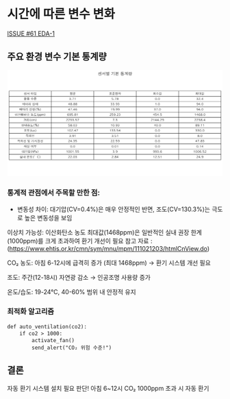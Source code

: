 # 시간에 따른 변수 변화  

[ISSUE #61 EDA-1](https://github.com/orgs/Pangyo-Coffee-Legends/projects/4/views/4?pane=issue&itemId=107528819&issue=Pangyo-Coffee-Legends%7Cbacklog%7C61)

## 주요 환경 변수 기본 통계량
![환경_모니터링_1일_추이](../img/센서별_통계량.png)

### 통계적 관점에서 주목할 만한 점:
- 변동성 차이: 대기압(CV=0.4%)은 매우 안정적인 반면, 조도(CV=130.3%)는 극도로 높은 변동성을 보임

이상치 가능성: 이산화탄소 농도 최대값(1468ppm)은 일반적인 실내 권장 한계(1000ppm)를 크게 초과하여 환기 개선이 필요
참고 자료 : (https://www.ehtis.or.kr/cmn/sym/mnu/mpm/111021203/htmlCnView.do)


CO₂ 농도: 아침 6-12시에 급격히 증가 (최대 1468ppm) → 환기 시스템 개선 필요

조도: 주간(12-18시) 자연광 감소 → 인공조명 사용량 증가

온도/습도: 19-24°C, 40-60% 범위 내 안정적 유지



### 최적화 알고리즘
```
def auto_ventilation(co2):
    if co2 > 1000:
        activate_fan()
        send_alert("CO₂ 위험 수준!")
```

## 결론
자동 환기 시스템 설치 필요 판단!
아침 6~12시 CO₂ 1000ppm 초과 시 자동 환기


